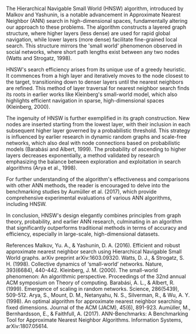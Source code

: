 The Hierarchical Navigable Small World (HNSW) algorithm, introduced by Malkov and Yashunin, is a notable advancement in Approximate Nearest Neighbor (ANN) search in high-dimensional spaces, fundamentally altering our approach to these problems. The algorithm constructs a layered graph structure, where higher layers (less dense) are used for rapid global navigation, while lower layers (more dense) facilitate fine-grained local search. This structure mirrors the 'small world' phenomenon observed in social networks, where short path lengths exist between any two nodes (Watts and Strogatz, 1998).

HNSW's search efficiency arises from its unique use of a greedy heuristic. It commences from a high layer and iteratively moves to the node closest to the target, transitioning down to denser layers until the nearest neighbors are refined. This method of layer traversal for nearest neighbor search finds its roots in earlier works like Kleinberg's small-world model, which also highlights efficient navigation in sparse, high-dimensional spaces (Kleinberg, 2000).

The ingenuity of HNSW is further exemplified in its graph construction. New nodes are inserted starting from the lowest layer, with their inclusion in each subsequent higher layer governed by a probabilistic threshold. This strategy is influenced by earlier research in dynamic random graphs and scale-free networks, which also deal with node connections based on probabilistic models (Barabási and Albert, 1999). The probability of ascending to higher layers decreases exponentially, a method validated by research emphasizing the balance between exploration and exploitation in search algorithms (Arya et al., 1998).

For further understanding of the algorithm's effectiveness and comparisons with other ANN methods, the reader is encouraged to delve into the benchmarking studies by Aumüller et al. (2017), which provide comprehensive experimental evaluations of various ANN algorithms, including HNSW.

In conclusion, HNSW's design elegantly combines principles from graph theory, probability, and earlier ANN research, culminating in an algorithm that significantly outperforms traditional methods in terms of accuracy and efficiency, especially in large-scale, high-dimensional datasets.

References
Malkov, Yu. A., & Yashunin, D. A. (2016). Efficient and robust approximate nearest neighbor search using Hierarchical Navigable Small World graphs. arXiv preprint arXiv:1603.09320.
Watts, D. J., & Strogatz, S. H. (1998). Collective dynamics of ‘small-world’ networks. Nature, 393(6684), 440-442.
Kleinberg, J. M. (2000). The small-world phenomenon: An algorithmic perspective. Proceedings of the 32nd annual ACM symposium on Theory of computing.
Barabási, A. L., & Albert, R. (1999). Emergence of scaling in random networks. Science, 286(5439), 509-512.
Arya, S., Mount, D. M., Netanyahu, N. S., Silverman, R., & Wu, A. Y. (1998). An optimal algorithm for approximate nearest neighbor searching fixed dimensions. Journal of the ACM (JACM), 45(6), 891-923.
Aumüller, M., Bernhardsson, E., & Faithfull, A. (2017). ANN-Benchmarks: A Benchmarking Tool for Approximate Nearest Neighbor Algorithms. Information Systems, arXiv:1807.05614.
